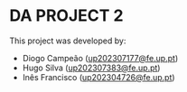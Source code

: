 # DA PROJECT 2

This project was developed by:
- Diogo Campeão (up202307177@fe.up.pt)
- Hugo Silva (up202307383@fe.up.pt)
- Inês Francisco (up202304726@fe.up.pt)
